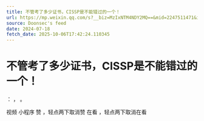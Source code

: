 ```yaml
---
title: 不管考了多少证书，CISSP是不能错过的一个！
url: https://mp.weixin.qq.com/s?__biz=MzIxNTM4NDY2MQ==&mid=2247511471&idx=1&sn=74a011dd2ac386140f9017069610ce65
source: Doonsec's feed
date: 2024-07-18
fetch_date: 2025-10-06T17:42:24.110345
---
```


# 不管考了多少证书，CISSP是不能错过的一个！

：
，
。

视频
小程序
赞
，轻点两下取消赞
在看
，轻点两下取消在看